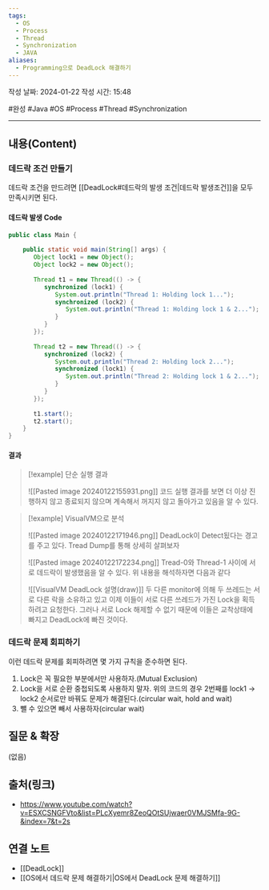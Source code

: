 ```yaml
---
tags:
  - OS
  - Process
  - Thread
  - Synchronization
  - JAVA
aliases:
  - Programming으로 DeadLock 해결하기
---
```

작성 날짜: 2024-01-22
작성 시간: 15:48

#완성 #Java #OS #Process #Thread #Synchronization 

----
## 내용(Content)
### 데드락 조건 만들기
데드락 조건을 만드려면 [[DeadLock#데드락의 발생 조건|데드락 발생조건]]을 모두 만족시키면 된다.

#### 데드락 발생 Code
```java
public class Main {  
  
    public static void main(String[] args) {  
       Object lock1 = new Object();  
       Object lock2 = new Object();  
  
       Thread t1 = new Thread(() -> {  
          synchronized (lock1) {  
             System.out.println("Thread 1: Holding lock 1...");  
             synchronized (lock2) {  
                System.out.println("Thread 1: Holding lock 1 & 2...");  
             }  
          }  
       });  
  
       Thread t2 = new Thread(() -> {  
          synchronized (lock2) {  
             System.out.println("Thread 2: Holding lock 2...");  
             synchronized (lock1) {  
                System.out.println("Thread 2: Holding lock 1 & 2...");  
             }  
          }  
       });  
  
       t1.start();  
       t2.start();  
    }  
}
```

#### 결과
>[!example] 단순 실행 결과
>
>![[Pasted image 20240122155931.png]]
>코드 실행 결과를 보면 더 이상 진행하지 않고 종료되지 않으며 계속해서 꺼지지 않고 돌아가고 있음을 알 수 있다. 

>[!example] VisualVM으로 분석
>
>![[Pasted image 20240122171946.png]]
>DeadLock이 Detect됬다는 경고를 주고 있다. Tread Dump를 통해 상세히 살펴보자
>
>![[Pasted image 20240122172234.png]]
>Tread-0와 Thread-1 사이에 서로 데드락이 발생했음을 알 수 있다. 위 내용을 해석하자면 다음과 같다
>
>![[VisualVM DeadLock 설명(draw)]]
>두 다른 monitor에 의해 두 쓰레드는 서로 다른 락을 소유하고 있고 이제 이들이 서로 다른 쓰레드가 가진 Lock을 획득하려고 요청한다. 그러나 서로 Lock 해제할 수 없기 때문에 이들은 교착상태에 빠지고 DeadLock에 빠진 것이다.

### 데드락 문제 회피하기
이런 데드락 문제를 회피하려면 몇 가지 규칙을 준수하면 된다.

1. Lock은 꼭 필요한 부분에서만 사용하자.(Mutual Exclusion)
2. Lock을 서로 순환 중첩되도록 사용하지 말자. 위의 코드의 경우 2번째를 lock1 -> lock2 순서로만 바꿔도 문제가 해결된다.(circular wait, hold and wait)
3. 뺄 수 있으면 빼서 사용하자(circular wait)
## 질문 & 확장

(없음)

## 출처(링크)
- https://www.youtube.com/watch?v=ESXCSNGFVto&list=PLcXyemr8ZeoQOtSUjwaer0VMJSMfa-9G-&index=7&t=2s

## 연결 노트
- [[DeadLock]]
- [[OS에서 데드락 문제 해결하기|OS에서 DeadLock 문제 해결하기]]









